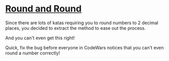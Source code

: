 # [Round and Round](https://www.codewars.com/kata/round-and-round "https://www.codewars.com/kata/5996eb39cdc8eb39f80000a0")

Since there are lots of katas requiring you to round numbers to 2 decimal places, you decided to
extract the method to ease out the process.

And you can't even get this right!

Quick, fix the bug before everyone in CodeWars notices that you can't even round a number correctly!